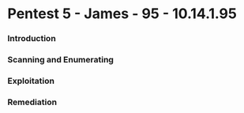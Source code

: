 # Pentest 5 - James - 95 - 10.14.1.95

### Introduction

### Scanning and Enumerating

### Exploitation

### Remediation

